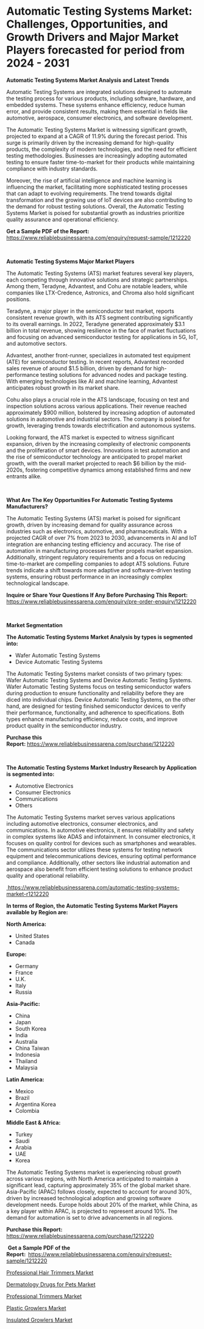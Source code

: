 <p><h1>Automatic Testing Systems Market: Challenges, Opportunities, and Growth Drivers and Major Market Players forecasted for period from 2024 - 2031</h1></p><p><strong>Automatic Testing Systems Market Analysis and Latest Trends</strong></p>
<p><p>Automatic Testing Systems are integrated solutions designed to automate the testing process for various products, including software, hardware, and embedded systems. These systems enhance efficiency, reduce human error, and provide consistent results, making them essential in fields like automotive, aerospace, consumer electronics, and software development.</p><p>The Automatic Testing Systems Market is witnessing significant growth, projected to expand at a CAGR of 11.9% during the forecast period. This surge is primarily driven by the increasing demand for high-quality products, the complexity of modern technologies, and the need for efficient testing methodologies. Businesses are increasingly adopting automated testing to ensure faster time-to-market for their products while maintaining compliance with industry standards. </p><p>Moreover, the rise of artificial intelligence and machine learning is influencing the market, facilitating more sophisticated testing processes that can adapt to evolving requirements. The trend towards digital transformation and the growing use of IoT devices are also contributing to the demand for robust testing solutions. Overall, the Automatic Testing Systems Market is poised for substantial growth as industries prioritize quality assurance and operational efficiency.</p></p>
<p><strong>Get a Sample PDF of the Report:&nbsp;</strong> <a href="https://www.reliablebusinessarena.com/enquiry/request-sample/1212220?utm_campaign=1871&utm_medium=2&utm_source=Github&utm_content=ia&utm_term=17122024&utm_id=automatic-testing-systems">https://www.reliablebusinessarena.com/enquiry/request-sample/1212220</a></p>
<p>&nbsp;</p>
<p><strong>Automatic Testing Systems Major Market Players</strong></p>
<p><p>The Automatic Testing Systems (ATS) market features several key players, each competing through innovative solutions and strategic partnerships. Among them, Teradyne, Advantest, and Cohu are notable leaders, while companies like LTX-Credence, Astronics, and Chroma also hold significant positions.</p><p>Teradyne, a major player in the semiconductor test market, reports consistent revenue growth, with its ATS segment contributing significantly to its overall earnings. In 2022, Teradyne generated approximately $3.1 billion in total revenue, showing resilience in the face of market fluctuations and focusing on advanced semiconductor testing for applications in 5G, IoT, and automotive sectors.</p><p>Advantest, another front-runner, specializes in automated test equipment (ATE) for semiconductor testing. In recent reports, Advantest recorded sales revenue of around $1.5 billion, driven by demand for high-performance testing solutions for advanced nodes and package testing. With emerging technologies like AI and machine learning, Advantest anticipates robust growth in its market share.</p><p>Cohu also plays a crucial role in the ATS landscape, focusing on test and inspection solutions across various applications. Their revenue reached approximately $900 million, bolstered by increasing adoption of automated solutions in automotive and industrial sectors. The company is poised for growth, leveraging trends towards electrification and autonomous systems.</p><p>Looking forward, the ATS market is expected to witness significant expansion, driven by the increasing complexity of electronic components and the proliferation of smart devices. Innovations in test automation and the rise of semiconductor technology are anticipated to propel market growth, with the overall market projected to reach $6 billion by the mid-2020s, fostering competitive dynamics among established firms and new entrants alike.</p></p>
<p>&nbsp;</p>
<p><strong>What Are The Key Opportunities For Automatic Testing Systems Manufacturers?</strong></p>
<p><p>The Automatic Testing Systems (ATS) market is poised for significant growth, driven by increasing demand for quality assurance across industries such as electronics, automotive, and pharmaceuticals. With a projected CAGR of over 7% from 2023 to 2030, advancements in AI and IoT integration are enhancing testing efficiency and accuracy. The rise of automation in manufacturing processes further propels market expansion. Additionally, stringent regulatory requirements and a focus on reducing time-to-market are compelling companies to adopt ATS solutions. Future trends indicate a shift towards more adaptive and software-driven testing systems, ensuring robust performance in an increasingly complex technological landscape.</p></p>
<p><strong>Inquire or Share Your Questions If Any Before Purchasing This Report:</strong> <a href="https://www.reliablebusinessarena.com/enquiry/pre-order-enquiry/1212220?utm_campaign=1871&utm_medium=2&utm_source=Github&utm_content=ia&utm_term=17122024&utm_id=automatic-testing-systems">https://www.reliablebusinessarena.com/enquiry/pre-order-enquiry/1212220</a></p>
<p>&nbsp;</p>
<p><strong>Market Segmentation</strong></p>
<p><strong>The Automatic Testing Systems Market Analysis by types is segmented into:</strong></p>
<p><ul><li>Wafer Automatic Testing Systems</li><li>Device Automatic Testing Systems</li></ul></p>
<p><p>The Automatic Testing Systems market consists of two primary types: Wafer Automatic Testing Systems and Device Automatic Testing Systems. Wafer Automatic Testing Systems focus on testing semiconductor wafers during production to ensure functionality and reliability before they are diced into individual chips. Device Automatic Testing Systems, on the other hand, are designed for testing finished semiconductor devices to verify their performance, functionality, and adherence to specifications. Both types enhance manufacturing efficiency, reduce costs, and improve product quality in the semiconductor industry.</p></p>
<p><strong>Purchase this Report:&nbsp;</strong><a href="https://www.reliablebusinessarena.com/purchase/1212220?utm_campaign=1871&utm_medium=2&utm_source=Github&utm_content=ia&utm_term=17122024&utm_id=automatic-testing-systems">https://www.reliablebusinessarena.com/purchase/1212220</a></p>
<p>&nbsp;</p>
<p><strong>The Automatic Testing Systems Market Industry Research by Application is segmented into:</strong></p>
<p><ul><li>Automotive Electronics</li><li>Consumer Electronics</li><li>Communications</li><li>Others</li></ul></p>
<p><p>The Automatic Testing Systems market serves various applications including automotive electronics, consumer electronics, and communications. In automotive electronics, it ensures reliability and safety in complex systems like ADAS and infotainment. In consumer electronics, it focuses on quality control for devices such as smartphones and wearables. The communications sector utilizes these systems for testing network equipment and telecommunications devices, ensuring optimal performance and compliance. Additionally, other sectors like industrial automation and aerospace also benefit from efficient testing solutions to enhance product quality and operational reliability.</p></p>
<p><a href="https://www.reliablebusinessarena.com/automatic-testing-systems-market-r1212220?utm_campaign=1871&utm_medium=2&utm_source=Github&utm_content=ia&utm_term=17122024&utm_id=automatic-testing-systems">&nbsp;https://www.reliablebusinessarena.com/automatic-testing-systems-market-r1212220</a></p>
<p><strong>In terms of Region, the Automatic Testing Systems Market Players available by Region are:</strong></p>
<p>
    <p> <strong> North America: </strong>
        <ul>
            <li>United States</li>
            <li>Canada</li>
        </ul>
        </p> 
    <p> <strong> Europe: </strong>
        <ul>
            <li>Germany</li>
            <li>France</li>
            <li>U.K.</li>
            <li>Italy</li>
            <li>Russia</li>
        </ul>
        </p> 
    <p> <strong> Asia-Pacific: </strong>
        <ul>
            <li>China</li>
            <li>Japan</li>
            <li>South Korea</li>
            <li>India</li>
            <li>Australia</li>
            <li>China Taiwan</li>
            <li>Indonesia</li>
            <li>Thailand</li>
            <li>Malaysia</li>
        </ul>
        </p> 
    <p> <strong> Latin America: </strong>
        <ul>
            <li>Mexico</li>
            <li>Brazil</li>
            <li>Argentina Korea</li>
            <li>Colombia</li>
        </ul>
        </p> 
    <p> <strong> Middle East & Africa: </strong>
        <ul>
            <li>Turkey</li>
            <li>Saudi</li>
            <li>Arabia</li>
            <li>UAE</li>
            <li>Korea</li>
        </ul>
    </p>
    </p>
<p><p>The Automatic Testing Systems market is experiencing robust growth across various regions, with North America anticipated to maintain a significant lead, capturing approximately 35% of the global market share. Asia-Pacific (APAC) follows closely, expected to account for around 30%, driven by increased technological adoption and growing software development needs. Europe holds about 20% of the market, while China, as a key player within APAC, is projected to represent around 10%. The demand for automation is set to drive advancements in all regions.</p></p>
<p><strong>Purchase this Report: </strong><a href="https://www.reliablebusinessarena.com/purchase/1212220?utm_campaign=1871&utm_medium=2&utm_source=Github&utm_content=ia&utm_term=17122024&utm_id=automatic-testing-systems">https://www.reliablebusinessarena.com/purchase/1212220</a></p>
<p>&nbsp;<strong>Get a Sample PDF of the Report:&nbsp;&nbsp;</strong><a href="https://www.reliablebusinessarena.com/enquiry/request-sample/1212220?utm_campaign=1871&utm_medium=2&utm_source=Github&utm_content=ia&utm_term=17122024&utm_id=automatic-testing-systems">https://www.reliablebusinessarena.com/enquiry/request-sample/1212220</a></p>
<p><strong></strong></p>
<p><p><a href="https://www.linkedin.com/pulse/assessment-professional-hair-trimmers-market-current-landscape-6yawe?utm_campaign=1871&utm_medium=2&utm_source=Github&utm_content=ia&utm_term=17122024&utm_id=automatic-testing-systems">Professional Hair Trimmers Market</a></p><p><a href="https://github.com/marloy8/Market-Research-Report-List-6/blob/main/dermatology-drugs-for-pets-market.md?utm_campaign=1871&utm_medium=2&utm_source=Github&utm_content=ia&utm_term=17122024&utm_id=automatic-testing-systems">Dermatology Drugs for Pets Market</a></p><p><a href="https://www.linkedin.com/pulse/rising-professional-trimmers-market-key-drivers-7-cagr-growth-pehte?utm_campaign=1871&utm_medium=2&utm_source=Github&utm_content=ia&utm_term=17122024&utm_id=automatic-testing-systems">Professional Trimmers Market</a></p><p><a href="https://www.linkedin.com/pulse/booming-plastic-growlers-market-sector-analysis-growth-8lt9e?utm_campaign=1871&utm_medium=2&utm_source=Github&utm_content=ia&utm_term=17122024&utm_id=automatic-testing-systems">Plastic Growlers Market</a></p><p><a href="https://www.linkedin.com/pulse/thorough-review-insulated-growlers-market-size-share-revenue-anticipated-7mtee?utm_campaign=1871&utm_medium=2&utm_source=Github&utm_content=ia&utm_term=17122024&utm_id=automatic-testing-systems">Insulated Growlers Market</a></p></p>